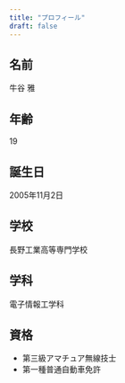 ```yaml
---
title: "プロフィール"
draft: false
---
```

## 名前
牛谷 雅

## 年齢
19

## 誕生日
2005年11月2日

## 学校
長野工業高等専門学校

## 学科
電子情報工学科

## 資格
- 第三級アマチュア無線技士
- 第一種普通自動車免許


